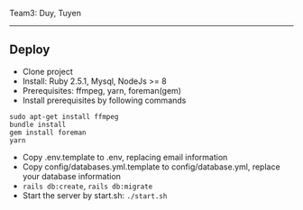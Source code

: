 Team3: Duy, Tuyen

------------

## Deploy
- Clone project
- Install: Ruby 2.5.1, Mysql, NodeJs >= 8
- Prerequisites: ffmpeg, yarn, foreman(gem)
- Install prerequisites by following commands

```
sudo apt-get install ffmpeg
bundle install
gem install foreman
yarn
```
- Copy .env.template to .env, replacing email information
- Copy config/databases.yml.template to config/database.yml, replace your database information
- `rails db:create`, `rails db:migrate`
- Start the server by start.sh: `./start.sh`
